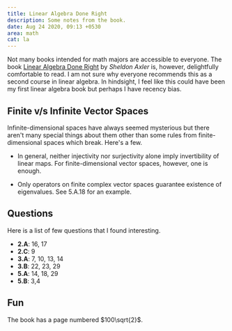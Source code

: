 ```yaml
---
title: Linear Algebra Done Right
description: Some notes from the book.
date: Aug 24 2020, 09:13 +0530
area: math
cat: la
---
```


Not many books intended for math majors are accessible to everyone.
The book [Linear Algebra Done Right](http://linear.axler.net) by _Sheldon Axler_
is, however, delightfully comfortable to read. I am not sure why everyone recommends this
as a second course in linear algebra. In hindsight, I feel like this could have
been my first linear algebra book but perhaps I have recency bias.

## Finite v/s Infinite Vector Spaces

Infinite-dimensional spaces have always seemed mysterious but there aren't many
special things about them other than some rules from finite-dimensional spaces
which break. Here's a few.

- In general, neither injectivity nor surjectivity alone imply invertibility of
  linear maps. For finite-dimensional vector spaces, however, one is enough.

- Only operators on finite complex vector spaces guarantee existence of
  eigenvalues. See 5.A.18 for an example.

## Questions

Here is a list of few questions that I found interesting.

- **2.A**: 16, 17
- **2.C**: 9
- **3.A**: 7, 10, 13, 14
- **3.B**: 22, 23, 29
- **5.A**: 14, 18, 29
- **5.B**: 3,4

## Fun

The book has a page numbered $100\sqrt{2}$.
